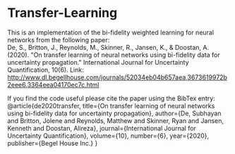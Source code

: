 # Transfer-Learning

This is an implementation of the bi-fidelity weighted learning for neural networks from the following paper:  
De, S., Britton, J., Reynolds, M., Skinner, R., Jansen, K., & Doostan, A. (2020).
"On transfer learning of neural networks using bi-fidelity data for uncertainty propagation."
International Journal for Uncertainty Quantification, 10(6).
Link: http://www.dl.begellhouse.com/journals/52034eb04b657aea,3673619972b2eee6,3364eea04170ec7c.html

If you find the code useful please cite the paper using the BibTex entry:
<br>@article{de2020transfer,
title={On transfer learning of neural networks using bi-fidelity data for uncertainty propagation},
author={De, Subhayan and Britton, Jolene and Reynolds, Matthew and Skinner, Ryan and Jansen, Kenneth and Doostan, Alireza},
journal={International Journal for Uncertainty Quantification},
volume={10},
number={6},
year={2020},
publisher={Begel House Inc.}
}
